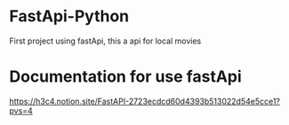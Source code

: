 # FastApi-Python
First project using fastApi, this a api for local movies

# Documentation for use fastApi

https://h3c4.notion.site/FastAPI-2723ecdcd60d4393b513022d54e5cce1?pvs=4
